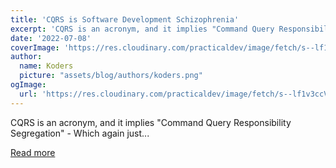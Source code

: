 ```yaml
---
title: 'CQRS is Software Development Schizophrenia'
excerpt: 'CQRS is an acronym, and it implies "Command Query Responsibility Segregation" - Which again just...'
date: '2022-07-08'
coverImage: 'https://res.cloudinary.com/practicaldev/image/fetch/s--lf1v3ccV--/c_imagga_scale,f_auto,fl_progressive,h_420,q_auto,w_1000/https://dev-to-uploads.s3.amazonaws.com/uploads/articles/hjn8q27ci055xlr80w1i.jpg'
author:
  name: Koders
  picture: "assets/blog/authors/koders.png"
ogImage:
  url: 'https://res.cloudinary.com/practicaldev/image/fetch/s--lf1v3ccV--/c_imagga_scale,f_auto,fl_progressive,h_420,q_auto,w_1000/https://dev-to-uploads.s3.amazonaws.com/uploads/articles/hjn8q27ci055xlr80w1i.jpg'
---
```


CQRS is an acronym, and it implies "Command Query Responsibility Segregation" - Which again just...

[Read more](https://dev.to/polterguy/cqrs-is-software-development-schizophrenia-301o)

